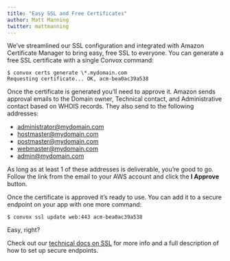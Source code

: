 ```yaml
---
title: "Easy SSL and Free Certificates"
author: Matt Manning
twitter: mattmanning
---
```


We’ve streamlined our SSL configuration and integrated with Amazon Certificate Manager to bring easy, free SSL to everyone. You can generate a free SSL certificate with a single Convox command:

    $ convox certs generate \*.mydomain.com
    Requesting certificate... OK, acm-bea0ac39a538

Once the certificate is generated you’ll need to approve it. Amazon sends approval emails to the Domain owner, Technical contact, and Administrative contact based on WHOIS records. They also send to the following addresses:

* administrator@mydomain.com
* hostmaster@mydomain.com
* postmaster@mydomain.com
* webmaster@mydomain.com
* admin@mydomain.com

As long as at least 1 of these addresses is deliverable, you’re good to go. Follow the link from the email to your AWS account and click the **I Approve** button.

Once the certificate is approved it’s ready to use. You can add it to a secure endpoint on your app with one more command:

    $ convox ssl update web:443 acm-bea0ac39a538

Easy, right?

Check out our [technical docs on SSL](https://convox.com/docs/ssl) for more info and a full description of how to set up secure endpoints.
